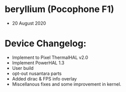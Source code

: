 # beryllium  (Pocophone F1)
- 20 August 2020

# Device Changelog:
- Implement to Pixel ThermalHAL v2.0
- Implement PowerHAL 1.3
- User build
- opt-out nusantara parts
- Added dirac & FPS info overlay
- Miscellanous fixes and some improvement in kernel.
